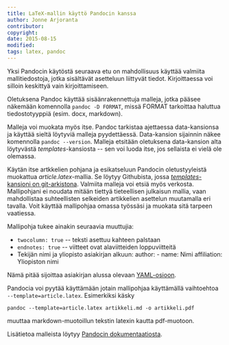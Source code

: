 ```yaml
---
title: LaTeX-mallin käyttö Pandocin kanssa
author: Jonne Arjoranta
contributor:
copyright:
date: 2015-08-15
modified:
tags: latex, pandoc
---
```


Yksi Pandocin käytöstä seuraava etu on mahdollisuus käyttää valmiita mallitiedostoja, jotka sisältävät asetteluun liittyvät tiedot. Kirjoittaessa voi silloin keskittyä vain kirjoittamiseen.

Oletuksena Pandoc käyttää sisäänrakennettuja malleja, jotka pääsee näkemään komennolla `pandoc -D FORMAT`, missä FORMAT tarkoittaa haluttua tiedostotyyppiä (esim. docx, markdown).

Malleja voi muokata myös itse. Pandoc tarkistaa ajettaessa data-kansionsa ja käyttää sieltä löytyviä malleja pyydettäessä. Data-kansion sijainnin näkee komennolla `pandoc --version`. Malleja etsitään oletuksena data-kansion alta löytyvästä *templates*-kansiosta -- sen voi luoda itse, jos sellaista ei vielä ole olemassa.

Käytän itse artkkelien pohjana ja esikatseluun Pandocin oletustyyleistä muokattua *article.latex*-mallia. Se löytyy Githubista, jossa [*templates*-kansioni on git-arkistona](https://github.com/gitkrax/pandoc-templates). Valmiita malleja voi etsiä myös verkosta. Mallipohjani ei noudata mitään tiettyä tieteellisen julkaisun mallia, vaan mahdollistaa suhteellisten selkeiden artikkelien asettelun muutamalla eri tavalla. Voit käyttää mallipohjaa omassa työssäsi ja muokata sitä tarpeen vaatiessa.

Mallipohja tukee ainakin seuraavia muuttujia:

* `twocolumn: true` -- teksti asettuu kahteen palstaan
* `endnotes: true` -- viitteet ovat alaviitteiden loppuviitteitä
* Tekijän nimi ja yliopisto asiakirjan alkuun:
        author:
      - name: Nimi
        affiliation: Yliopiston nimi

Nämä pitää sijoittaa asiakirjan alussa olevaan [YAML-osioon](http://pandoc.org/README.html#metadata-blocks).

Pandocia voi pyytää käyttämään jotain mallipohjaa käyttämällä vaihtoehtoa `--template=article.latex`. Esimerkiksi käsky

`pandoc --template=article.latex artikkeli.md -o artikkeli.pdf`

muuttaa markdown-muotoillun tekstin latexin kautta pdf-muotoon.

Lisätietoa malleista löytyy [Pandocin dokumentaatiosta](http://pandoc.org/README.html#templates).
